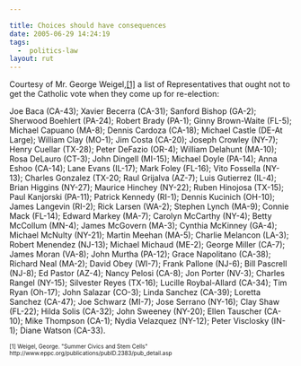 ```yaml
---

title: Choices should have consequences
date: 2005-06-29 14:24:19
tags:
  -  politics-law
layout: rut
---
```


<p>Courtesy of Mr. George Weigel,<a href="http://www.eppc.org/publications/pubID.2383/pub_detail.asp">[1]</a> a list of Representatives that ought not to get the Catholic vote when they come up for re-election:  </p><p>Joe Baca (CA-43); Xavier Becerra (CA-31); Sanford Bishop (GA-2); Sherwood Boehlert (PA-24); Robert Brady (PA-1); Ginny Brown-Waite (FL-5); Michael Capuano (MA-8); Dennis Cardoza (CA-18); Michael Castle (DE-At Large); William Clay (MO-1); Jim Costa (CA-20); Joseph Crowley (NY-7); Henry Cuellar (TX-28); Peter DeFazio (OR-4); William Delahunt (MA-10); Rosa DeLauro (CT-3); John Dingell (MI-15); Michael Doyle (PA-14); Anna Eshoo (CA-14); Lane Evans (IL-17); Mark Foley (FL-16); Vito Fossella (NY-13); Charles Gonzalez (TX-20; Raul Grijalva (AZ-7); Luis Gutierrez (IL-4); Brian Higgins (NY-27); Maurice Hinchey (NY-22); Ruben Hinojosa (TX-15); Paul Kanjorski (PA-11); Patrick Kennedy (RI-1); Dennis Kucinich (OH-10); James Langevin (RI-2); Rick Larsen (WA-2); Stephen Lynch (MA-9); Connie Mack (FL-14); Edward Markey (MA-7); Carolyn McCarthy (NY-4); Betty McCollum (MN-4); James McGovern (MA-3); Cynthia McKinney (GA-4); Michael McNulty (NY-21); Martin Meehan (MA-5); Charlie Melancon (LA-3); Robert Menendez (NJ-13); Michael Michaud (ME-2); George Miller (CA-7); James Moran (VA-8); John Murtha (PA-12); Grace Napolitano (CA-38); Richard Neal (MA-2); David Obey (WI-7); Frank Pallone (NJ-6); Bill Pascrell (NJ-8); Ed Pastor (AZ-4); Nancy Pelosi (CA-8); Jon Porter (NV-3); Charles Rangel (NY-15); Silvester Reyes (TX-16); Lucille Roybal-Allard (CA-34); Tim Ryan (Oh-17); John Salazar (CO-3); Linda Sanchez (CA-39); Loretta Sanchez (CA-47); Joe Schwarz (MI-7); Jose Serrano (NY-16); Clay Shaw (FL-22); Hilda Solis (CA-32); John Sweeney (NY-20); Ellen Tauscher (CA-10); Mike Thompson (CA-1); Nydia Velazquez (NY-12); Peter Visclosky (IN-1); Diane Watson (CA-33).</p>  <font size="-2"> [1] Weigel, George.  "Summer Civics and Stem Cells" http://www.eppc.org/publications/pubID.2383/pub_detail.asp </font>

